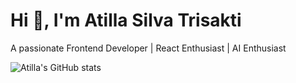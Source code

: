 # Hi 👋, I'm Atilla Silva Trisakti
A passionate Frontend Developer | React Enthusiast | AI Enthusiast

![Atilla's GitHub stats](https://github-readme-stats.vercel.app/api?username=atillatrisakti&hide=stars,issues,contribs&show_icons=true&theme=tokyonight)
